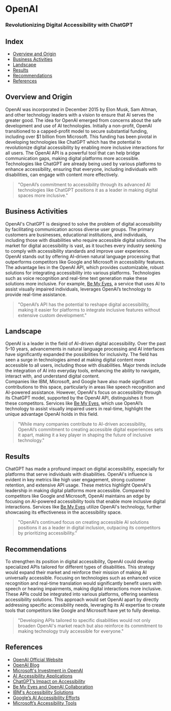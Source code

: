 # OpenAI  
### Revolutionizing Digital Accessibility with ChatGPT  

## Index  
* [Overview and Origin](#overview-and-origin)  
* [Business Activities](#business-activities)  
* [Landscape](#landscape)  
* [Results](#results)  
* [Recommendations](#recommendations)  
* [References](#references)  

## Overview and Origin  
OpenAI was incorporated in December 2015 by Elon Musk, Sam Altman, and other technology leaders with a vision to ensure that AI serves the greater good. The idea for OpenAI emerged from concerns about the safe development and use of AI technologies. Initially a non-profit, OpenAI transitioned to a capped-profit model to secure substantial funding, including over $1 billion from Microsoft. This funding has been pivotal in developing technologies like ChatGPT which has the potential to revolutionize digital accessibility by enabling more inclusive interactions for all users. The OpenAI API is a powerful tool that can help bridge communication gaps, making digital platforms more accessible. Technologies like ChatGPT are already being used by various platforms to enhance accessibility, ensuring that everyone, including individuals with disabilities, can engage with content more effectively.  
> "OpenAI’s commitment to accessibility through its advanced AI technologies like ChatGPT positions it as a leader in making digital spaces more inclusive."

## Business Activities  
OpenAI's ChatGPT is designed to solve the problem of digital accessibility by facilitating communication across diverse user groups. The primary customers are businesses, educational institutions, and individuals, including those with disabilities who require accessible digital solutions. The market for digital accessibility is vast, as it touches every industry seeking to comply with accessibility standards and improve user experience.  
OpenAI stands out by offering AI-driven natural language processing that outperforms competitors like Google and Microsoft in accessibility features. The advantage lies in the OpenAI API, which provides customizable, robust solutions for integrating accessibility into various platforms. Technologies such as voice recognition and real-time text generation make these solutions more inclusive. For example, [Be My Eyes](https://www.bemyeyes.com/), a service that uses AI to assist visually impaired individuals, leverages OpenAI’s technology to provide real-time assistance.  
> "OpenAI’s API has the potential to reshape digital accessibility, making it easier for platforms to integrate inclusive features without extensive custom development."

## Landscape  
OpenAI is a leader in the field of AI-driven digital accessibility. Over the past 5–10 years, advancements in natural language processing and AI interfaces have significantly expanded the possibilities for inclusivity. The field has seen a surge in technologies aimed at making digital content more accessible to all users, including those with disabilities. Major trends include the integration of AI into everyday tools, enhancing the ability to navigate, interact with, and understand digital content.  
Companies like IBM, Microsoft, and Google have also made significant contributions to this space, particularly in areas like speech recognition and AI-powered assistance. However, OpenAI's focus on accessibility through its ChatGPT model, supported by the OpenAI API, distinguishes it from these competitors. Services like [Be My Eyes](https://www.bemyeyes.com/), which use OpenAI’s technology to assist visually impaired users in real-time, highlight the unique advantage OpenAI holds in this field.  
> "While many companies contribute to AI-driven accessibility, OpenAI’s commitment to creating accessible digital experiences sets it apart, making it a key player in shaping the future of inclusive technology."

## Results  
ChatGPT has made a profound impact on digital accessibility, especially for platforms that serve individuals with disabilities. OpenAI's influence is evident in key metrics like high user engagement, strong customer retention, and extensive API usage. These metrics highlight OpenAI's leadership in making digital platforms more accessible. Compared to competitors like Google and Microsoft, OpenAI maintains an edge by focusing on AI-powered accessibility tools that enable more inclusive digital interactions. Services like [Be My Eyes](https://www.bemyeyes.com/) utilize OpenAI's technology, further showcasing its effectiveness in the accessibility space.  
> "OpenAI’s continued focus on creating accessible AI solutions positions it as a leader in digital inclusion, outpacing its competitors by prioritizing accessibility."

## Recommendations  
To strengthen its position in digital accessibility, OpenAI could develop specialized APIs tailored for different types of disabilities. This strategy would expand their market and reinforce their mission of making AI universally accessible. Focusing on technologies such as enhanced voice recognition and real-time translation would significantly benefit users with speech or hearing impairments, making digital interactions more inclusive. These APIs could be integrated into various platforms, offering seamless accessibility solutions. This approach would set OpenAI apart by directly addressing specific accessibility needs, leveraging its AI expertise to create tools that competitors like Google and Microsoft have yet to fully develop.  
> "Developing APIs tailored to specific disabilities would not only broaden OpenAI's market reach but also reinforce its commitment to making technology truly accessible for everyone."

## References  
- [OpenAI Official Website](https://openai.com)  
- [OpenAI Blog](https://openai.com/blog)  
- [Microsoft's Investment in OpenAI](https://www.theverge.com/2024/5/1/24146302/microsoft-openai-investment-google-worries-internal-emails)  
- [AI Accessibility Applications](https://www.aiaccessibility.org/)  
- [ChatGPT’s Impact on Accessibility](https://www.forbes.com/sites/forbestechcouncil/2024/02/07/how-chatgpt-impacts-accessibility/)  
- [Be My Eyes and OpenAI Collaboration](https://www.bemyeyes.com/)  
- [IBM's Accessibility Solutions](https://www.ibm.com/able/)  
- [Google’s AI Accessibility Efforts](https://www.blog.google/technology/ai/helping-more-people-get-online-and-make-tech-work-better-for-everyone)  
- [Microsoft’s Accessibility Tools](https://www.microsoft.com/en-us/accessibility)  

